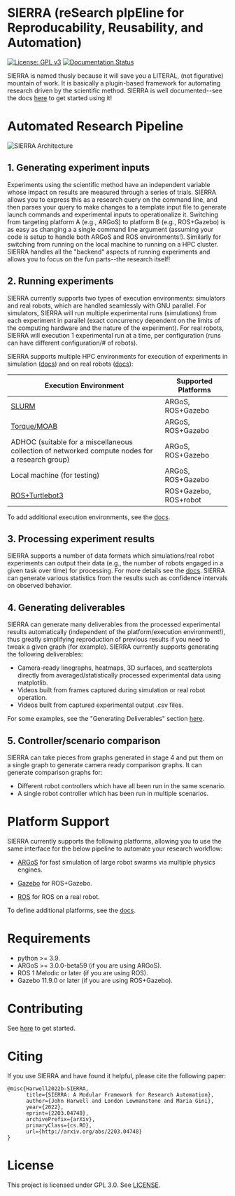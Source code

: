 # SIERRA (reSearch pIpEline for Reproducability, Reusability, and Automation)

[![License: GPL v3](https://img.shields.io/badge/License-GPLv3-blue.svg)](https://www.gnu.org/licenses/gpl-3.0)
[![Documentation Status](https://readthedocs.org/projects/swarm-robotics-sierra/badge/?version=latest)](https://swarm-robotics-sierra.readthedocs.io/en/latest/?badge=latest)

SIERRA is named thusly because it will save you a LITERAL, (not figurative)
mountain of work. It is basically a plugin-based framework for automating
research driven by the scientific method. SIERRA is well documented--see the
docs [here](https://swarm-robotics-sierra.readthedocs.io/en/latest/) to get
started using it!

# Automated Research Pipeline

![SIERRA Architecture](./docs/figures/architecture.png "
Architecture of SIERRA,organized by pipeline stage. Pipeline stages are listed
left to right, and an approximate joint architectural/functional stack is top to
bottom for each stage. “... ” indicates areas where SIERRA is designed via
python plugins to be easily extensible. “Host machine” indicates the machine
SIERRA was invoked on.")

## 1. Generating experiment inputs

Experiments using the scientific method have an independent variable whose
impact on results are measured through a series of trials. SIERRA allows you to
express this as a research query on the command line, and then parses your query
to make changes to a template input file to generate launch commands and
experimental inputs to operationalize it. Switching from targeting platform A
(e.g., ARGoS) to platform B (e.g., ROS+Gazebo) is as easy as changing a a single
command line argument (assuming your code is setup to handle both ARGoS and ROS
environments!). Similarly for switching from running on the local machine to
running on a HPC cluster. SIERRA handles all the "backend" aspects of running
experiments and allows you to focus on the fun parts--the research itself!

## 2. Running experiments

SIERRA currently supports two types of execution environments: simulators and
real robots, which are handled seamlessly with GNU parallel. For simulators,
SIERRA will run multiple experimental runs (simulations) from each experiment in
parallel (exact concurrency dependent on the limits of the computing hardware
and the nature of the experiment). For real robots, SIERRA will execution 1
experimental run at a time, per configuration (runs can have different
configuration/# of robots).

SIERRA supports multiple HPC environments for execution of experiments in
simulation
([docs](https://swarm-robotics-sierra.readthedocs.io/en/latest/src/exec_env/hpc.html))
and on real robots
([docs](https://swarm-robotics-sierra.readthedocs.io/en/latest/src/exec_env/robots.html)):

| Execution Environment     | Supported Platforms |
| ------------------------- | ------------------- |
| [SLURM](https://slurm.schedmd.com/documentation.html) | ARGoS, ROS+Gazebo |
| [Torque/MOAB](https://adaptivecomputing.com/cherry-services/torque-resource-manager) | ARGoS, ROS+Gazebo |
| ADHOC (suitable for a miscellaneous collection of networked compute nodes for a research group) | ARGoS, ROS+Gazebo |
| Local machine (for testing) | ARGoS, ROS+Gazebo |
| [ROS+Turtlebot3](https://emanual.robotis.com/docs/en/platform/turtlebot3/overview) | ROS+Gazebo, ROS+robot |

To add additional execution environments, see the
[docs](https://swarm-robotics-sierra.readthedocs.io/en/latest/src/tutorials/plugin/exec_env_plugin.html).

## 3. Processing experiment results

SIERRA supports a number of data formats which simulations/real robot
experiments can output their data (e.g., the number of robots engaged in a given
task over time) for processing. For more details see the
[docs](https://swarm-robotics-sierra.readthedocs.io/en/latest/). SIERRA can
generate various statistics from the results such as confidence intervals on
observed behavior.

## 4. Generating deliverables

SIERRA can generate many deliverables from the processed experimental results
automatically (independent of the platform/execution environment!), thus greatly
simplifying reproduction of previous results if you need to tweak a given graph
(for example). SIERRA currently supports generating the following deliverables:

   - Camera-ready linegraphs, heatmaps, 3D surfaces, and scatterplots directly
     from averaged/statistically processed experimental data using matplotlib.
   - Videos built from frames captured during simulation or real robot
     operation.
   - Videos built from captured experimental output .csv files.

For some examples, see the "Generating Deliverables" section
[here](https://www-users.cse.umn.edu/~harwe006/showcase/aamas-2022-demo).

## 5. Controller/scenario comparison

SIERRA can take pieces from graphs generated in stage 4 and put them on a single
graph to generate camera ready comparison graphs. It can generate comparison
graphs for:

- Different robot controllers which have all been run in the same scenario.
- A single robot controller which has been run in multiple scenarios.

# Platform Support

SIERRA currently supports the following platforms, allowing you to use the same
interface for the below pipeline to automate your research workflow:

- [ARGoS](https://www.argos-sim.info/index.php) for fast simulation of large
  robot swarms via multiple physics engines.

- [Gazebo](https://www.gazebosim.org) for ROS+Gazebo.

- [ROS](https://ros.org) for ROS on a real robot.

To define additional platforms, see the
[docs](https://swarm-robotics-sierra.readthedocs.io/en/latest/src/tutorials/plugin/platform_plugin.html).

# Requirements

- python >= 3.9.
- ARGoS >= 3.0.0-beta59 (if you are using ARGoS).
- ROS 1 Melodic or later (if you are using ROS).
- Gazebo 11.9.0 or later (if you are using ROS+Gazebo).

# Contributing

See [here](https://swarm-robotics-sierra.readthedocs.io/en/latest/src/contributing.html) to get started.


# Citing
If you use SIERRA and have found it helpful, please cite the following paper:

    @misc{Harwell2022b-SIERRA,
          title={SIERRA: A Modular Framework for Research Automation},
          author={John Harwell and London Lowmanstone and Maria Gini},
          year={2022},
          eprint={2203.04748},
          archivePrefix={arXiv},
          primaryClass={cs.RO},
          url={http://arxiv.org/abs/2203.04748}
    }


# License
This project is licensed under GPL 3.0. See [LICENSE](LICENSE.md).
